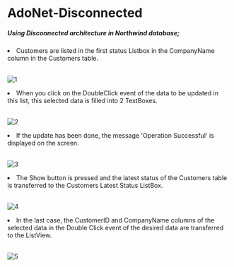 # AdoNet-Disconnected

<h5>Using Disconnected architecture in Northwind database;</h5>

<li>Customers are listed in the first status Listbox in the CompanyName column in the Customers table.</li><br>

![1](https://user-images.githubusercontent.com/75967411/216699379-9906c80e-b780-4151-802d-1a0a76624bf8.png)

<li>When you click on the DoubleClick event of the data to be updated in this list, this selected data is filled into 2 TextBoxes.</li><br>

![2](https://user-images.githubusercontent.com/75967411/216699412-13bbe26c-568f-4b1b-8a04-e0f43ae8baec.png)

<li>If the update has been done, the message 'Operation Successful' is displayed on the screen.</li><br>

![3](https://user-images.githubusercontent.com/75967411/216699514-8c6f12aa-06f3-4746-850a-65de6dbbcb8c.png)

<li>The Show button is pressed and the latest status of the Customers table is transferred to the Customers Latest Status ListBox.</li><br>

![4](https://user-images.githubusercontent.com/75967411/216699566-72690f05-3665-4c5d-87f5-97ebf131ea1a.png)

<li>In the last case, the CustomerID and CompanyName columns of the selected data in the Double Click event of the desired data are transferred to the ListView.</li><br>

![5](https://user-images.githubusercontent.com/75967411/216699663-89d0fcd1-9f03-4f63-9af3-8279e71b72a4.png)
